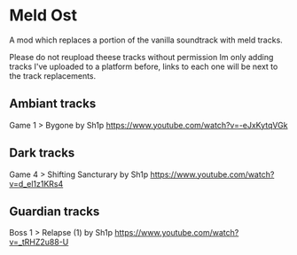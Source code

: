 # Meld Ost
A mod which replaces a portion of the vanilla soundtrack with meld tracks.

Please do not reupload theese tracks without permission
Im only adding tracks I've uploaded to a platform before, links to each one will be next to the track replacements.


## Ambiant tracks
Game 1 > Bygone by Sh1p
https://www.youtube.com/watch?v=-eJxKytqVGk

## Dark tracks
Game 4 > Shifting Sancturary by Sh1p
https://www.youtube.com/watch?v=d_el1z1KRs4

## Guardian tracks
Boss 1 > Relapse (1) by Sh1p
https://www.youtube.com/watch?v=_tRHZ2u88-U
